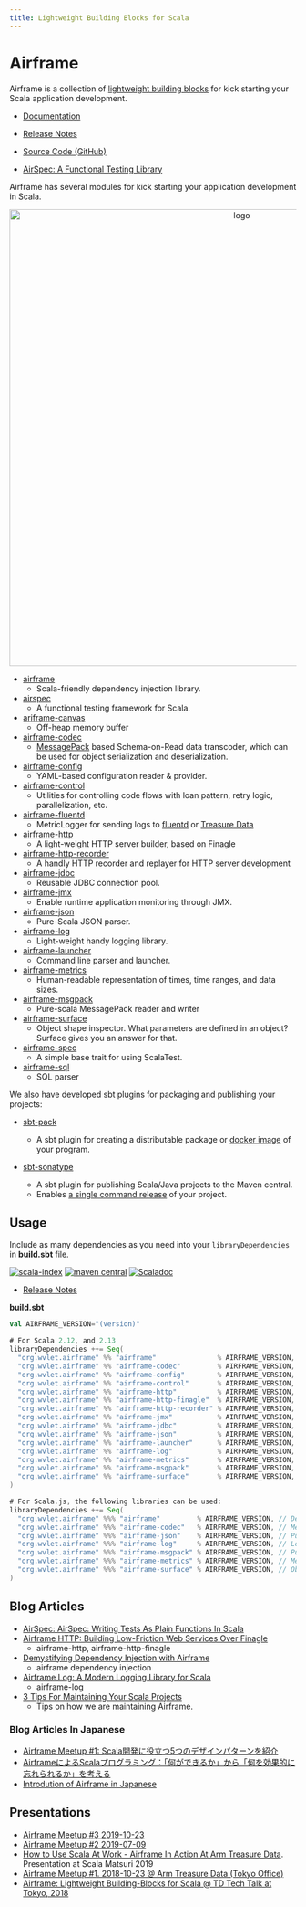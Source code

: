 ```yaml
---
title: Lightweight Building Blocks for Scala
---
```

# Airframe

Airframe is a collection of [lightweight building blocks](docs/index.html) for kick starting your Scala application development.

- [Documentation](docs)
- [Release Notes](release-notes.md)
- [Source Code (GitHub)](https://github.com/wvlet/airframe)

- [AirSpec: A Functional Testing Library](https://wvlet.org/airframe/docs/airspec.html)

Airframe has several modules for kick starting your application development in Scala.

<center>
<p><img src="https://github.com/wvlet/airframe/raw/master/logos/airframe-overview.png" alt="logo" width="800px"></p>
</center>

- [airframe](airframe-di.md)
  - Scala-friendly dependency injection library.
- [airspec](airspec.html)
  - A functional testing framework for Scala.
- [ariframe-canvas](airframe-canvas.html)
  - Off-heap memory buffer
- [airframe-codec](airframe-codec.html)
  - [MessagePack](https://msgpack.org) based Schema-on-Read data transcoder, which can be used for object serialization and deserialization. 
- [airframe-config](airframe-config.html)
  - YAML-based configuration reader & provider.
- [airframe-control](airframe-control.html)
  - Utilities for controlling code flows with loan pattern, retry logic, parallelization, etc.
- [airframe-fluentd](airframe-fluentd.html)
  - MetricLogger for sending logs to [fluentd](https://www.fluentd.org) or [Treasure Data](https://www.treasuredata.com)
- [airframe-http](airframe-http.html)
  - A light-weight HTTP server builder, based on Finagle
- [airframe-http-recorder](airframe-http-recorder.html)
  - A handly HTTP recorder and replayer for HTTP server development
- [airframe-jdbc](airframe-jdbc.html)
  - Reusable JDBC connection pool.
- [airframe-jmx](airframe-jmx.html)
  - Enable runtime application monitoring through JMX.
- [airframe-json](airframe-json.html)
  - Pure-Scala JSON parser.
- [airframe-log](airframe-log.html)
  - Light-weight handy logging library.
- [airframe-launcher](airframe-launcher.html)
  - Command line parser and launcher.
- [airframe-metrics](airframe-metrics.html)
  - Human-readable representation of times, time ranges, and data sizes.
- [airframe-msgpack](airframe-msgpack.html)
  - Pure-scala MessagePack reader and writer
- [airframe-surface](airframe-surface.html)
  - Object shape inspector. What parameters are defined in an object? Surface gives you an answer for that. 
- [airframe-spec](airframe-spec.html)
  - A simple base trait for using ScalaTest.
- [airframe-sql](airframe-sql.html)
  - SQL parser


We also have developed sbt plugins for packaging and publishing your projects:

- [sbt-pack](https://github.com/xerial/sbt-pack)
  - A sbt plugin for creating a distributable package or [docker image](https://github.com/xerial/sbt-pack#building-a-docker-image-file-with-sbt-pack)
  of your program.

- [sbt-sonatype](https://github.com/xerial/sbt-sonatype)
  - A sbt plugin for publishing Scala/Java projects to the Maven central.
  - Enables [a single command release](https://github.com/xerial/sbt-sonatype#using-with-sbt-release-plugin) of your project.


## Usage

Include as many dependencies as you need into your `libraryDependencies` in __build.sbt__ file.

[sindex-badge]: https://index.scala-lang.org/wvlet/airframe/airframe/latest.svg?color=orange
[sindex-link]: https://index.scala-lang.org/wvlet/airframe
[central-badge]: https://img.shields.io/maven-central/v/org.wvlet.airframe/airframe_2.12.svg?label=maven%20central
[central-link]: https://search.maven.org/search?q=g:%22org.wvlet.airframe%22%20AND%20a:%22airframe_2.12%22

[![scala-index][sindex-badge]][sindex-link] [![maven central][central-badge]][central-link] [![Scaladoc](https://javadoc-badge.appspot.com/org.wvlet.airframe/airframe-scaladoc_2.12.svg?label=scaladoc)](https://javadoc-badge.appspot.com/org.wvlet.airframe/airframe-scaladoc_2.12)

- [Release Notes](release-notes.html)

**build.sbt**
```scala
val AIRFRAME_VERSION="(version)"

# For Scala 2.12, and 2.13
libraryDependencies ++= Seq(
  "org.wvlet.airframe" %% "airframe"               % AIRFRAME_VERSION, // Dependency injection
  "org.wvlet.airframe" %% "airframe-codec"         % AIRFRAME_VERSION, // MessagePack-based schema-on-read codec
  "org.wvlet.airframe" %% "airframe-config"        % AIRFRAME_VERSION, // YAML-based configuration
  "org.wvlet.airframe" %% "airframe-control"       % AIRFRAME_VERSION, // Library for retryable execution
  "org.wvlet.airframe" %% "airframe-http"          % AIRFRAME_VERSION, // HTTP REST API router
  "org.wvlet.airframe" %% "airframe-http-finagle"  % AIRFRAME_VERSION, // HTTP server (Finagle backend)
  "org.wvlet.airframe" %% "airframe-http-recorder" % AIRFRAME_VERSION, // HTTP recorder and replayer
  "org.wvlet.airframe" %% "airframe-jmx"           % AIRFRAME_VERSION, // JMX monitoring
  "org.wvlet.airframe" %% "airframe-jdbc"          % AIRFRAME_VERSION, // JDBC connection pool
  "org.wvlet.airframe" %% "airframe-json"          % AIRFRAME_VERSION, // Pure Scala JSON parser
  "org.wvlet.airframe" %% "airframe-launcher"      % AIRFRAME_VERSION, // Command-line program launcher
  "org.wvlet.airframe" %% "airframe-log"           % AIRFRAME_VERSION, // Logging
  "org.wvlet.airframe" %% "airframe-metrics"       % AIRFRAME_VERSION, // Metrics units
  "org.wvlet.airframe" %% "airframe-msgpack"       % AIRFRAME_VERSION, // Pure-Scala MessagePack
  "org.wvlet.airframe" %% "airframe-surface"       % AIRFRAME_VERSION, // Object surface inspector
)

# For Scala.js, the following libraries can be used:
libraryDependencies ++= Seq(
  "org.wvlet.airframe" %%% "airframe"         % AIRFRAME_VERSION, // Dependency injection
  "org.wvlet.airframe" %%% "airframe-codec"   % AIRFRAME_VERSION, // MessagePack-based schema-on-read codec
  "org.wvlet.airframe" %%% "airframe-json"    % AIRFRAME_VERSION, // Pure Scala JSON parser
  "org.wvlet.airframe" %%% "airframe-log"     % AIRFRAME_VERSION, // Logging
  "org.wvlet.airframe" %%% "airframe-msgpack" % AIRFRAME_VERSION, // Pure-Scala MessagePack
  "org.wvlet.airframe" %%% "airframe-metrics" % AIRFRAME_VERSION, // Metrics units
  "org.wvlet.airframe" %%% "airframe-surface" % AIRFRAME_VERSION, // Object surface inspector
)
```



## Blog Articles
- [AirSpec: AirSpec: Writing Tests As Plain Functions In Scala](https://medium.com/airframe/airspec-bbc8d4369157)
- [Airframe HTTP: Building Low-Friction Web Services Over Finagle](https://medium.com/@taroleo/airframe-http-a-minimalist-approach-for-building-web-services-in-scala-743ba41af7f)
  - airframe-http, airframe-http-finagle
- [Demystifying Dependency Injection with Airframe](https://medium.com/@taroleo/demystifying-dependency-injection-with-airframe-9b637034a78a)
  - airframe dependency injection
- [Airframe Log: A Modern Logging Library for Scala](https://medium.com/@taroleo/airframe-log-a-modern-logging-library-for-scala-56fbc2f950bc)
  - airframe-log
- [3 Tips For Maintaining Your Scala Projects](https://medium.com/@taroleo/3-tips-for-maintaining-your-scala-projects-e54a2feea9c4)
  - Tips on how we are maintaining Airframe.

### Blog Articles In Japanese
- [Airframe Meetup #1: Scala開発に役立つ5つのデザインパターンを紹介](https://medium.com/airframe/airframe-meetup-72d6db13182e)
- [AirframeによるScalaプログラミング：「何ができるか」から「何を効果的に忘れられるか」を考える](https://medium.com/airframe/e9e0f7fc983a)
- [Introdution of Airframe in Japanese](https://medium.com/@taroleo/airframe-c5d044a97ec)

## Presentations
- [Airframe Meetup #3 2019-10-23](https://www.slideshare.net/taroleo/airframe-meetup-3-2019-updates-airspec)
- [Airframe Meetup #2 2019-07-09](https://www.slideshare.net/taroleo/airframe-http-airframe-meetup-2-tokyo-20190709)
- [How to Use Scala At Work - Airframe In Action At Arm Treasure Data](https://www.slideshare.net/taroleo/how-to-use-scala-at-work-airframe-in-action-at-arm-treasure-data). Presentation at Scala Matsuri 2019
- [Airframe Meetup #1. 2018-10-23 @ Arm Treasure Data (Tokyo Office)](https://www.slideshare.net/taroleo/airframe-meetup-1-20181023-arm-treasure-data-tokyo-office)
- [Airframe: Lightweight Building-Blocks for Scala @ TD Tech Talk at Tokyo, 2018](https://www.slideshare.net/taroleo/airframe-lightweight-building-blocks-for-scala-td-tech-talk-20181014)
